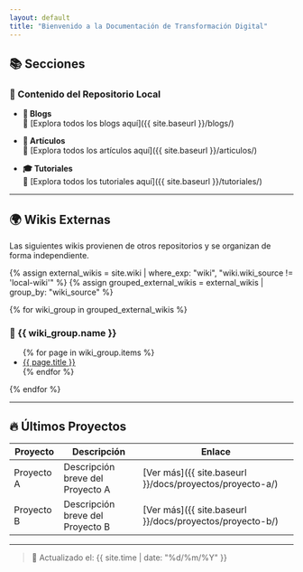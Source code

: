 ```yaml
---
layout: default
title: "Bienvenido a la Documentación de Transformación Digital"
---
```


## 📚 Secciones

### 📌 Contenido del Repositorio Local

- **📖 Blogs**  
  📂 [Explora todos los blogs aquí]({{ site.baseurl }}/blogs/)

- **📑 Artículos**  
  📂 [Explora todos los artículos aquí]({{ site.baseurl }}/articulos/)

- **🎓 Tutoriales**  
  📂 [Explora todos los tutoriales aquí]({{ site.baseurl }}/tutoriales/)

---

## 🌍 Wikis Externas

Las siguientes wikis provienen de otros repositorios y se organizan de forma independiente.

{% assign external_wikis = site.wiki | where_exp: "wiki", "wiki.wiki_source != 'local-wiki'" %}
{% assign grouped_external_wikis = external_wikis | group_by: "wiki_source" %}

{% for wiki_group in grouped_external_wikis %}
### 🔹 {{ wiki_group.name }}
<ul>
  {% for page in wiki_group.items %}
  <li><a href="{{ page.url | relative_url }}">{{ page.title }}</a></li>
  {% endfor %}
</ul>
{% endfor %}


---

## 🔥 Últimos Proyectos

| Proyecto | Descripción | Enlace |
|----------|-------------|--------|
| Proyecto A | Descripción breve del Proyecto A | [Ver más]({{ site.baseurl }}/docs/proyectos/proyecto-a/) |
| Proyecto B | Descripción breve del Proyecto B | [Ver más]({{ site.baseurl }}/docs/proyectos/proyecto-b/) |

---

> 📅 Actualizado el: {{ site.time | date: "%d/%m/%Y" }}